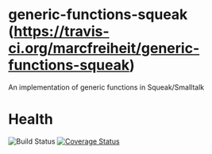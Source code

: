 # generic-functions-squeak (https://travis-ci.org/marcfreiheit/generic-functions-squeak)
An implementation of generic functions in Squeak/Smalltalk

# Health
![Build Status](https://travis-ci.org/marcfreiheit/generic-functions-squeak.svg?branch=master)
[![Coverage Status](https://coveralls.io/repos/github/marcfreiheit/generic-functions-squeak/badge.svg?branch=master)](https://coveralls.io/github/marcfreiheit/generic-functions-squeak?branch=master)